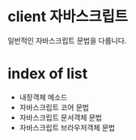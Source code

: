 # client 자바스크립트
일반적인 자바스크립트 문법을 다룹니다.

# index of list
- 내장객체 메소드
- 자바스크립트 코어 문법
- 자바스크립트 문서객체 문법
- 자바스크립트 브라우저객체 문법
